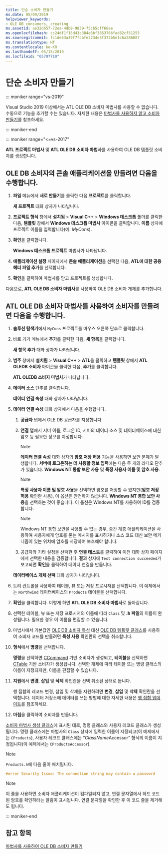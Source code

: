 ```yaml
---
title: 단순 소비자 만들기
ms.date: 05/09/2019
helpviewer_keywords:
- OLE DB consumers, creating
ms.assetid: ae32d657-72ea-4db8-9839-75cb5cff68ae
ms.openlocfilehash: cc24df1f15d43c384e6bf3853766fad82cf51255
ms.sourcegitcommit: fc1de63a39f7fcbfe2234e3f372b5e1c6a286087
ms.translationtype: HT
ms.contentlocale: ko-KR
ms.lasthandoff: 05/15/2019
ms.locfileid: "65707710"
---
```

# <a name="creating-a-simple-consumer"></a>단순 소비자 만들기

::: moniker range="vs-2019"

Visual Studio 2019 이상에서는 ATL OLE DB 소비자 마법사를 사용할 수 없습니다. 수동으로 기능을 추가할 수는 있습니다. 자세한 내용은 [마법사를 사용하지 않고 소비자 만들기](creating-a-consumer-without-using-a-wizard.md)를 참조하세요.

::: moniker-end

::: moniker range="<=vs-2017"

**ATL 프로젝트 마법사** 및 **ATL OLE DB 소비자 마법사**를 사용하여 OLE DB 템플릿 소비자를 생성합니다.

## <a name="to-create-a-console-application-for-an-ole-db-consumer"></a>OLE DB 소비자의 콘솔 애플리케이션을 만들려면 다음을 수행합니다.

1. **파일** 메뉴에서 **새로 만들기**를 클릭한 다음 **프로젝트**를 클릭합니다.

   **새 프로젝트** 대화 상자가 나타납니다.

1. **프로젝트 형식** 창에서 **설치됨** > **Visual C++** > **Windows 데스크톱** 폴더를 클릭한 다음, **템플릿** 창에서 **Windows 데스크톱 마법사** 아이콘을 클릭합니다. **이름** 상자에 프로젝트 이름을 입력합니다(예: *MyCons*).

1. **확인**을 클릭합니다.

   **Windows 데스크톱 프로젝트** 마법사가 나타납니다.

1. **애플리케이션 설정** 페이지에서 **콘솔 애플리케이션**을 선택한 다음, **ATL에 대한 공용 헤더 파일 추가**를 선택합니다.

1. **확인**을 클릭하여 마법사를 닫고 프로젝트를 생성합니다.

다음으로, **ATL OLE DB 소비자 마법사**를 사용하여 OLE DB 소비자 개체를 추가합니다.

## <a name="to-create-a-consumer-with-the-atl-ole-db-consumer-wizard"></a>ATL OLE DB 소비자 마법사를 사용하여 소비자를 만들려면 다음을 수행합니다.

1. **솔루션 탐색기**에서 `MyCons` 프로젝트를 마우스 오른쪽 단추로 클릭합니다.

1. 바로 가기 메뉴에서 **추가**를 클릭한 다음, **새 항목**을 클릭합니다.

   **새 항목 추가** 대화 상자가 나타납니다.

1. **범주** 창에서 **설치됨** > **Visual C++** > **ATL**을 클릭하고 **템플릿** 창에서 **ATL OLEDB 소비자** 아이콘을 클릭한 다음, **추가**를 클릭합니다.

   **ATL OLEDB 소비자 마법사**가 나타납니다.

1. **데이터 소스** 단추를 클릭합니다.

   **데이터 연결 속성** 대화 상자가 나타납니다.

1. **데이터 연결 속성** 대화 상자에서 다음을 수행합니다.

   1. **공급자** 탭에서 OLE DB 공급자를 지정합니다.

   1. **연결** 탭에서 서버 이름, 로그온 ID, 서버의 데이터 소스 및 데이터베이스에 대한 암호 등 필요한 정보를 지정합니다.

      > [!NOTE]
      > **데이터 연결 속성** 대화 상자의 **암호 저장 허용** 기능을 사용하면 보안 문제가 발생합니다. **서버에 로그온하는 데 사용할 정보 입력**에는 다음 두 개의 라디오 단추가 있습니다. **Windows NT 통합 보안 사용** 및 **특정 사용자 이름 및 암호 사용**.

      > [!NOTE]
      > **특정 사용자 이름 및 암호 사용**을 선택하면 암호를 저장할 수 있지만(**암호 저장 허용** 확인란 사용), 이 옵션은 안전하지 않습니다. **Windows NT 통합 보안 사용**을 선택하는 것이 좋습니다. 이 옵션은 Windows NT를 사용하여 ID를 검증합니다.

      > [!NOTE]
      > Windows NT 통합 보안을 사용할 수 없는 경우, 중간 계층 애플리케이션을 사용하여 사용자에게 암호를 묻는 메시지를 표시하거나 소스 코드 대신 보안 메커니즘이 있는 위치에 암호를 저장하여 보호해야 합니다.

   1. 공급자와 기타 설정을 선택한 후 **연결 테스트**를 클릭하여 이전 대화 상자 페이지에서 선택한 내용을 검증합니다. **결과** 상자에 `Test connection succeeded`가 보고되면 **확인**을 클릭하여 데이터 연결을 만듭니다.

   **데이터베이스 개체 선택** 대화 상자가 나타납니다.

1. 트리 컨트롤을 사용하여 테이블, 뷰 또는 저장 프로시저를 선택합니다. 이 예제에서는 `Northwind` 데이터베이스의 `Products` 테이블을 선택합니다.

1. **확인**을 클릭합니다. 이렇게 하면 **ATL OLE DB 소비자 마법사**로 돌아갑니다.

1. 선택한 테이블, 뷰 또는 저장 프로시저의 이름에 따라 `Class` 및 **.h 파일**의 이름이 완성됩니다. 필요한 경우 이 이름을 편집할 수 있습니다.

1. 마법사에서 기본값인 [OLE DB 소비자 특성](../../windows/ole-db-consumer-attributes.md) 대신 [OLE DB 템플릿 클래스](../../data/oledb/ole-db-consumer-templates-reference.md)를 사용하여 소비자 코드를 만들려면 **특성 사용** 확인란의 선택을 취소합니다.

1. **형식**에서 **명령**을 선택합니다.

   **명령**을 선택하면 [CCommand](../../data/oledb/ccommand-class.md) 기반 소비자가 생성되고, **테이블**을 선택하면 [CTable](../../data/oledb/ctable-class.md) 기반 소비자가 생성됩니다. 선택한 개체에 따라 테이블 또는 명령 클래스의 이름이 지정되지만, 이름을 편집할 수 있습니다.

1. **지원**에서 **변경**, **삽입** 및 **삭제** 확인란을 선택 취소된 상태로 둡니다.

   행 집합의 레코드 변경, 삽입 및 삭제를 지원하려면 **변경**, **삽입** 및 **삭제** 확인란을 선택합니다. 데이터 저장소에 데이터를 쓰는 방법에 대한 자세한 내용은 [행 집합 업데이트](../../data/oledb/updating-rowsets.md)를 참조하세요.

1. **마침**을 클릭하여 소비자를 만듭니다.

[소비자 마법사 생성 클래스](../../data/oledb/consumer-wizard-generated-classes.md)에 표시된 대로, 명령 클래스와 사용자 레코드 클래스가 생성됩니다. 명령 클래스에는 마법사의 `Class` 상자에 입력한 이름이 지정되고(이 예제에서는 `CProducts`), 사용자 레코드 클래스에는 “*ClassName*Accessor” 형식의 이름이 지정됩니다(이 예제에서는 `CProductsAccessor`).

> [!NOTE]
> `Products.h`에 다음 줄이 배치됩니다.

```cpp
#error Security Issue: The connection string may contain a password
```

> [!NOTE]
> 이 줄을 사용하면 소비자 애플리케이션이 컴파일되지 않고, 연결 문자열에서 하드 코드된 암호를 확인하라는 알림이 표시됩니다. 연결 문자열을 확인한 후 이 코드 줄을 제거해도 됩니다.

::: moniker-end

## <a name="see-also"></a>참고 항목

[마법사를 사용하여 OLE DB 소비자 만들기](../../data/oledb/creating-an-ole-db-consumer-using-a-wizard.md)
